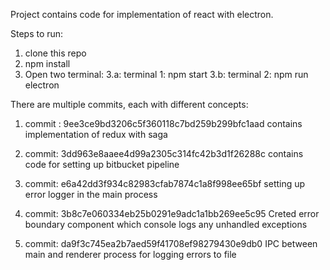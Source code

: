 Project contains code for implementation of react with electron. 

Steps to run:

1. clone this repo
2. npm install
3. Open two terminal:
    3.a: terminal 1: npm start
    3.b: terminal 2: npm run electron

There are multiple commits, each with different concepts:

1. commit : 9ee3ce9bd3206c5f360118c7bd259b299bfc1aad
contains implementation of redux with saga

2. commit: 3dd963e8aaee4d99a2305c314fc42b3d1f26288c
contains code for setting up bitbucket pipeline

3. commit: e6a42dd3f934c82983cfab7874c1a8f998ee65bf
setting up error logger in the main process

4. commit: 3b8c7e060334eb25b0291e9adc1a1bb269ee5c95
Creted error boundary component which console logs any unhandled exceptions

5. commit: da9f3c745ea2b7aed59f41708ef98279430e9db0
IPC between main and renderer process for logging errors to file